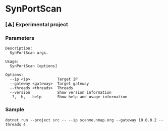 # SynPortScan
### [⚠️] Experimental project

### Parameters
```
Description:
  SynPortScan args.

Usage:
  SynPortScan [options]

Options:
  --ip <ip>            Target IP
  --gateway <gateway>  Target gateway
  --threads <threads>  Threads
  --version            Show version information
  -?, -h, --help       Show help and usage information
```
### Sample
```
dotnet run --project src -- --ip scanme.nmap.org --gateway 10.0.0.2 --threads 4
```
